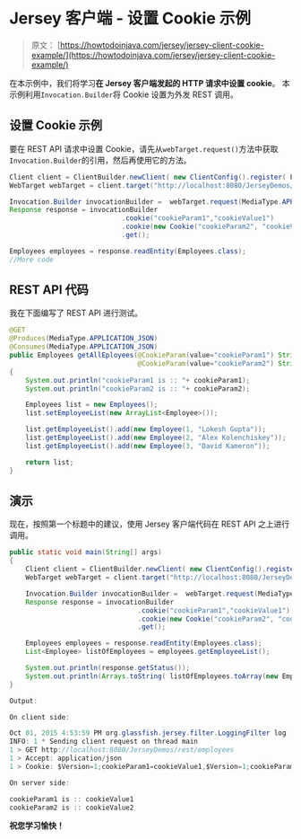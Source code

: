 # Jersey 客户端 - 设置 Cookie 示例

> 原文： [https://howtodoinjava.com/jersey/jersey-client-cookie-example/](https://howtodoinjava.com/jersey/jersey-client-cookie-example/)

在本示例中，我们将学习**在 Jersey 客户端发起的 HTTP 请求中设置 cookie**。 本示例利用`Invocation.Builder`将 Cookie 设置为外发 REST 调用。

## 设置 Cookie 示例

要在 REST API 请求中设置 Cookie，请先从`webTarget.request()`方法中获取`Invocation.Builder`的引用，然后再使用它的方法。

```java
Client client = ClientBuilder.newClient( new ClientConfig().register( LoggingFilter.class ) );
WebTarget webTarget = client.target("http://localhost:8080/JerseyDemos/rest").path("employees");

Invocation.Builder invocationBuilder =  webTarget.request(MediaType.APPLICATION_JSON);
Response response = invocationBuilder
							.cookie("cookieParam1","cookieValue1")
							.cookie(new Cookie("cookieParam2", "cookieValue2"))
							.get();

Employees employees = response.readEntity(Employees.class);
//More code

```

## REST API 代码

我在下面编写了 REST API 进行测试。

```java
@GET
@Produces(MediaType.APPLICATION_JSON)
@Consumes(MediaType.APPLICATION_JSON)
public Employees getAllEployees(@CookieParam(value="cookieParam1") String cookieParam1,
								@CookieParam(value="cookieParam2") String cookieParam2) 
{
	System.out.println("cookieParam1 is :: "+ cookieParam1);
	System.out.println("cookieParam2 is :: "+ cookieParam2);

	Employees list = new Employees();
	list.setEmployeeList(new ArrayList<Employee>());

	list.getEmployeeList().add(new Employee(1, "Lokesh Gupta"));
	list.getEmployeeList().add(new Employee(2, "Alex Kolenchiskey"));
	list.getEmployeeList().add(new Employee(3, "David Kameron"));

	return list;
}

```

## 演示

现在，按照第一个标题中的建议，使用 Jersey 客户端代码在 REST API 之上进行调用。

```java
public static void main(String[] args) 
{
	Client client = ClientBuilder.newClient( new ClientConfig().register( LoggingFilter.class ) );
	WebTarget webTarget = client.target("http://localhost:8080/JerseyDemos/rest").path("employees");

	Invocation.Builder invocationBuilder =  webTarget.request(MediaType.APPLICATION_JSON);
	Response response = invocationBuilder
								.cookie("cookieParam1","cookieValue1")
								.cookie(new Cookie("cookieParam2", "cookieValue2"))
								.get();

	Employees employees = response.readEntity(Employees.class);
	List<Employee> listOfEmployees = employees.getEmployeeList();

	System.out.println(response.getStatus());
	System.out.println(Arrays.toString( listOfEmployees.toArray(new Employee[listOfEmployees.size()]) ));
}

```

```java
Output: 

On client side:

Oct 01, 2015 4:53:59 PM org.glassfish.jersey.filter.LoggingFilter log
INFO: 1 * Sending client request on thread main
1 > GET http://localhost:8080/JerseyDemos/rest/employees
1 > Accept: application/json
1 > Cookie: $Version=1;cookieParam1=cookieValue1,$Version=1;cookieParam2=cookieValue2

On server side:

cookieParam1 is :: cookieValue1
cookieParam2 is :: cookieValue2
```

**祝您学习愉快！**